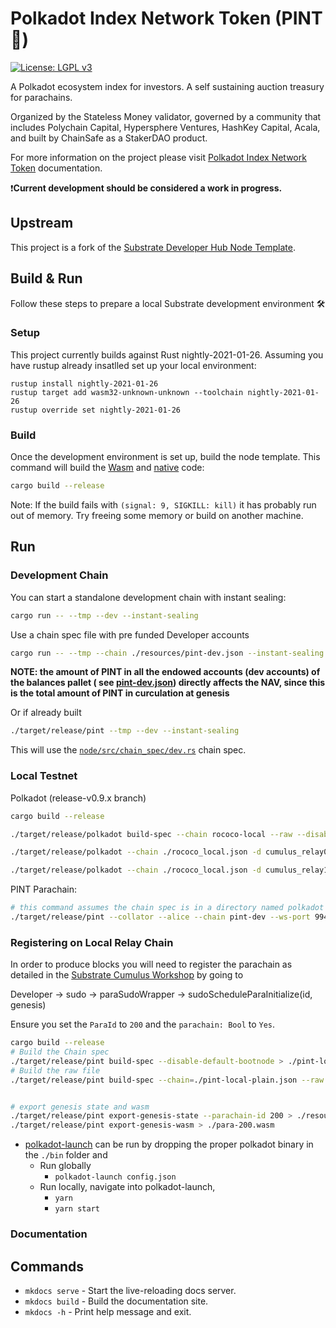# Polkadot Index Network Token (PINT :beer:)

[![License: LGPL v3](https://img.shields.io/badge/License-LGPL%20v3-blue.svg)](http://www.gnu.org/licenses/lgpl-3.0)

A Polkadot ecosystem index for investors. A self sustaining auction treasury for parachains.

Organized by the Stateless Money validator, governed by a community that includes Polychain Capital, Hypersphere
Ventures, HashKey Capital, Acala, and built by ChainSafe as a StakerDAO product.

For more information on the project please visit [Polkadot Index Network Token](https://docs.polkadotindex.com/)
documentation.

❗**Current development should be considered a work in progress.**

## Upstream

This project is a fork of the
[Substrate Developer Hub Node Template](https://github.com/substrate-developer-hub/substrate-node-template).

## Build & Run

Follow these steps to prepare a local Substrate development environment :hammer_and_wrench:

### Setup

This project currently builds against Rust nightly-2021-01-26. Assuming you have rustup already insatlled set up your
local environment:

```shell
rustup install nightly-2021-01-26
rustup target add wasm32-unknown-unknown --toolchain nightly-2021-01-26
rustup override set nightly-2021-01-26
``` 

### Build

Once the development environment is set up, build the node template. This command will build the
[Wasm](https://substrate.dev/docs/en/knowledgebase/advanced/executor#wasm-execution) and
[native](https://substrate.dev/docs/en/knowledgebase/advanced/executor#native-execution) code:

```bash
cargo build --release
```

Note: If the build fails with `(signal: 9, SIGKILL: kill)` it has probably run out of memory. Try freeing some memory or
build on another machine.

## Run

### Development Chain

You can start a standalone development chain with instant sealing:

```bash
cargo run -- --tmp --dev --instant-sealing
```

Use a chain spec file with pre funded Developer accounts

```bash
cargo run -- --tmp --chain ./resources/pint-dev.json --instant-sealing
```

__NOTE: the amount of PINT in all the endowed accounts (dev accounts) of the balances pallet (
see [pint-dev.json](resources/pint-dev.json)) directly affects the NAV, since this is the total amount of PINT in
curculation at genesis__

Or if already built

```bash
./target/release/pint --tmp --dev --instant-sealing
```

This will use the [`node/src/chain_spec/dev.rs`](node/src/chain_spec/dev.rs) chain spec.

### Local Testnet

Polkadot (release-v0.9.x branch)

```bash
cargo build --release

./target/release/polkadot build-spec --chain rococo-local --raw --disable-default-bootnode > rococo_local.json

./target/release/polkadot --chain ./rococo_local.json -d cumulus_relay0 --validator --alice --port 9844

./target/release/polkadot --chain ./rococo_local.json -d cumulus_relay1 --validator --bob --port 9955
```

PINT Parachain:

```bash
# this command assumes the chain spec is in a directory named polkadot that is a sibling of the pint directory
./target/release/pint --collator --alice --chain pint-dev --ws-port 9945 --parachain-id 200 --rpc-cors all -- --execution wasm --chain ../polkadot/rococo_local.json --ws-port 9977 --rpc-cors all
```

### Registering on Local Relay Chain

In order to produce blocks you will need to register the parachain as detailed in
the [Substrate Cumulus Workshop](https://substrate.dev/cumulus-workshop/#/en/3-parachains/2-register) by going to

Developer -> sudo -> paraSudoWrapper -> sudoScheduleParaInitialize(id, genesis)

Ensure you set the `ParaId` to `200` and the `parachain: Bool` to `Yes`.

```bash
cargo build --release
# Build the Chain spec
./target/release/pint build-spec --disable-default-bootnode > ./pint-local-plain.json
# Build the raw file
./target/release/pint build-spec --chain=./pint-local-plain.json --raw --disable-default-bootnode > ./pint-local.json


# export genesis state and wasm
./target/release/pint export-genesis-state --parachain-id 200 > ./resources/para-200-genesis
./target/release/pint export-genesis-wasm > ./para-200.wasm
```

* [polkadot-launch](https://github.com/paritytech/polkadot-launch) can be run by dropping the proper polkadot binary in
  the  `./bin` folder and
    * Run globally
        * `polkadot-launch config.json`
    * Run locally, navigate into polkadot-launch,
        * ``` yarn ```
        * ``` yarn start ```

### Documentation

## Commands

* `mkdocs serve` - Start the live-reloading docs server.
* `mkdocs build` - Build the documentation site.
* `mkdocs -h` - Print help message and exit.